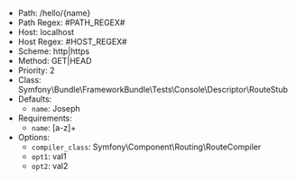 - Path: /hello/{name}
- Path Regex: #PATH_REGEX#
- Host: localhost
- Host Regex: #HOST_REGEX#
- Scheme: http|https
- Method: GET|HEAD
- Priority: 2
- Class: Symfony\Bundle\FrameworkBundle\Tests\Console\Descriptor\RouteStub
- Defaults:
    - `name`: Joseph
- Requirements:
    - `name`: [a-z]+
- Options:
    - `compiler_class`: Symfony\Component\Routing\RouteCompiler
    - `opt1`: val1
    - `opt2`: val2
